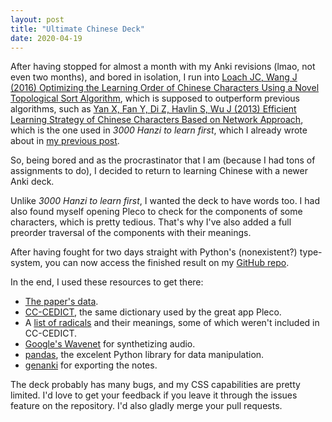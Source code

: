 ```yaml
---
layout: post
title: "Ultimate Chinese Deck"
date: 2020-04-19
---
```


After having stopped for almost a month with my Anki revisions (lmao, not even two months), and bored in isolation, I run into [ Loach JC, Wang J (2016) Optimizing the Learning Order of Chinese Characters Using a Novel Topological Sort Algorithm](https://journals.plos.org/plosone/article?id=10.1371/journal.pone.0163623), which is supposed to outperform previous algorithms, such as [Yan X, Fan Y, Di Z, Havlin S, Wu J (2013) Efficient Learning Strategy of Chinese Characters Based on Network Approach](https://journals.plos.org/plosone/article?id=10.1371/journal.pone.0069745), which is the one used in _3000 Hanzi to learn first_, which I already wrote about in [my previous post](/blog/2020/02/27/learning-chinese).

So, being bored and as the procrastinator that I am (because I had tons of assignments to do), I decided to return to learning Chinese with a newer Anki deck.

Unlike _3000 Hanzi to learn first_, I wanted the deck to have words too. I had also found myself opening Pleco to check for the components of some characters, which is pretty tedious. That's why I've also added a full preorder traversal of the components with their meanings. 

After having fought for two days straight with Python's (nonexistent?) type-system, you can now access the finished result on my [GitHub repo](https://github.com/praguevara/UltimateChinese).

In the end, I used these resources to get there:

-  [The paper's data](https://journals.plos.org/plosone/article/file?type=supplementary&id=info:doi/10.1371/journal.pone.0163623.s001).
-  [CC-CEDICT](https://www.mdbg.net/chinese/dictionary?page=cc-cedict), the same dictionary used by the great app Pleco.
-  A [list of radicals](https://www.hackingchinese.com/kickstart-your-character-learning-with-the-100-most-common-radicals/) and their meanings, some of which weren't included in CC-CEDICT.
- [Google's Wavenet](https://cloud.google.com/text-to-speech) for synthetizing audio.
- [pandas](https://pandas.pydata.org/), the excelent Python library for data manipulation.
- [genanki](https://github.com/kerrickstaley/genanki) for exporting the notes.

The deck probably has many bugs, and my CSS capabilities are pretty limited. I'd love to get your feedback if you leave it through the issues feature on the repository. I'd also gladly merge your pull requests.